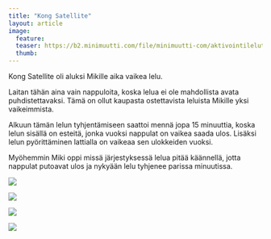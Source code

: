```yaml
---
title: "Kong Satellite"
layout: article
image:
  feature:
  teaser: https://b2.minimuutti.com/file/minimuutti-com/aktivointilelut/kongit/DSC34371-245px.jpg
  thumb:
---
```


Kong Satellite oli aluksi Mikille aika vaikea lelu.

Laitan tähän aina vain nappuloita, koska lelua ei ole mahdollista avata puhdistettavaksi. Tämä on ollut kaupasta ostettavista leluista Mikille yksi vaikeimmista.

Alkuun tämän lelun tyhjentämiseen saattoi mennä jopa 15 minuuttia, koska lelun sisällä on esteitä, jonka vuoksi nappulat on vaikea saada ulos. Lisäksi lelun pyörittäminen lattialla on vaikeaa sen ulokkeiden vuoksi.

Myöhemmin Miki oppi missä järjestyksessä lelua pitää käännellä, jotta nappulat putoavat ulos ja nykyään lelu tyhjenee parissa minuutissa.

![](https://b2.minimuutti.com/file/minimuutti-com/aktivointilelut/kongit/DSC34371-800px.jpg)

![](https://b2.minimuutti.com/file/minimuutti-com/aktivointilelut/kongit/DSC34366-800px.jpg)

![](https://b2.minimuutti.com/file/minimuutti-com/aktivointilelut/kongit/DSC17128-800px.jpg)

![](https://b2.minimuutti.com/file/minimuutti-com/aktivointilelut/kongit/DSC17421-800px.jpg)
